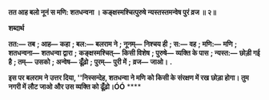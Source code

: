 **तत आह बलो नूनं स मणि: शतधन्वना ।** **कङ्क्षस्मश्चित्पुरुषे न्यस्तस्तमन्वेष पुरं व्रज ॥ २॥** 

**शब्दार्थ** 

**तत:—** **तब** **; आह—** **कहा** **; बल:—** **बलराम ने** **; नूनम्—** **निश्चय ही** **; स:—** **वह** **; मणि:—** **मणि** **; शतधन्वना—** **शतधन्वा द्वारा** **;** **कङ्क्षस्मश्चित्—** **किसी विशेष** **; पुरुषे—** **व्यक्ति के पास** **; न्यस्त:—** **छोड़ी गई है** **; तम्—** **उसको** **; अन्वेष—** **ढूँढ़ो** **; पुरम्—** **पुरी में** **;** **व्रज—** **जाओ।** **.** 

**इस पर बलराम ने उत्तर दिया, ''निस्सन्देह, शतधन्वा ने मणि को किसी के संरक्षण में रख** **छोड़ा होगा। तुम नगरी में लौट जाओ और उस व्यक्ति को ढूँढ़ो।ÓÓ** **** 